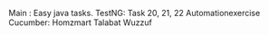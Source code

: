 Main : 
  Easy java tasks.
TestNG:
  Task 20, 21, 22 Automationexercise
Cucumber:
  Homzmart
  Talabat
  Wuzzuf
